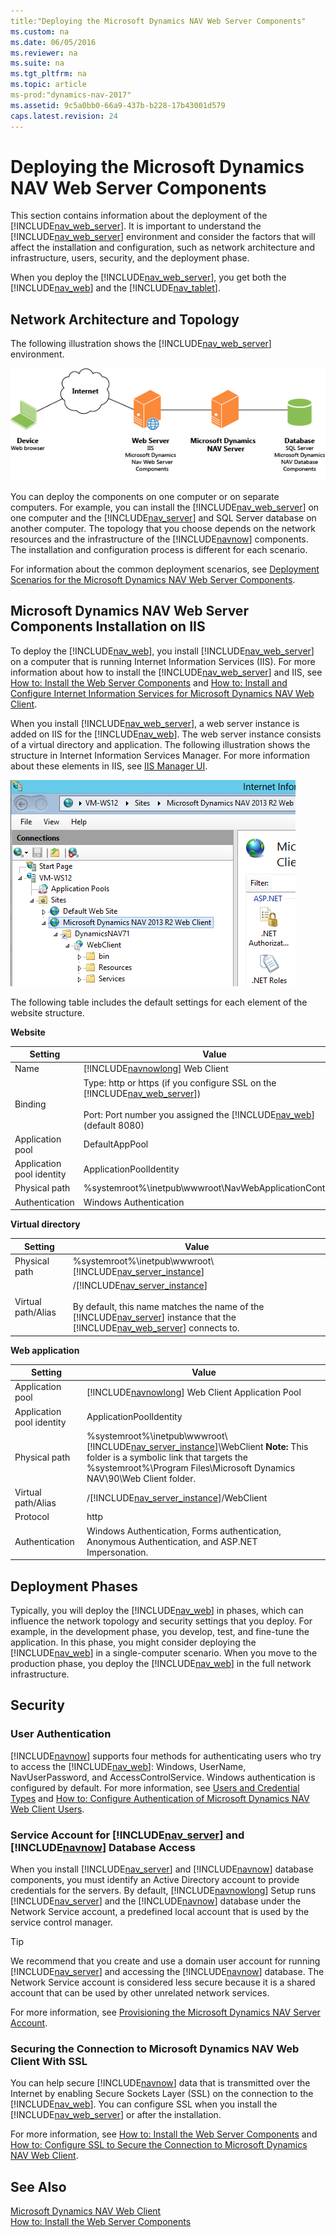 ```yaml
---
title:"Deploying the Microsoft Dynamics NAV Web Server Components"
ms.custom: na
ms.date: 06/05/2016
ms.reviewer: na
ms.suite: na
ms.tgt_pltfrm: na
ms.topic: article
ms-prod:"dynamics-nav-2017"
ms.assetid: 9c5a0bb0-66a9-437b-b228-17b43001d579
caps.latest.revision: 24
---
```

# Deploying the Microsoft Dynamics NAV Web Server Components
This section contains information about the deployment of the [!INCLUDE[nav_web_server](includes/nav_web_server_md.md)]. It is important to understand the [!INCLUDE[nav_web_server](includes/nav_web_server_md.md)] environment and consider the factors that will affect the installation and configuration, such as network architecture and infrastructure, users, security, and the deployment phase.  
  
 When you deploy the [!INCLUDE[nav_web_server](includes/nav_web_server_md.md)], you get both the [!INCLUDE[nav_web](includes/nav_web_md.md)] and the [!INCLUDE[nav_tablet](includes/nav_tablet_md.md)].  
  
## Network Architecture and Topology  
 The following illustration shows the [!INCLUDE[nav_web_server](includes/nav_web_server_md.md)] environment.  
  
 ![NAV Web Client network architecture](media/NAV_WebClient_Network_Architecture.png "NAV\_WebClient\_Network\_Architecture")  
  
 You can deploy the components on one computer or on separate computers. For example, you can install the [!INCLUDE[nav_web_server](includes/nav_web_server_md.md)] on one computer and the [!INCLUDE[nav_server](includes/nav_server_md.md)] and SQL Server database on another computer. The topology that you choose depends on the network resources and the infrastructure of the [!INCLUDE[navnow](includes/navnow_md.md)] components. The installation and configuration process is different for each scenario.  
  
 For information about the common deployment scenarios, see [Deployment Scenarios for the Microsoft Dynamics NAV Web Server Components](Deployment-Scenarios-for-the-Microsoft-Dynamics-NAV-Web-Server-Components.md).  
  
##  <a name="WebClientonIIS"></a> Microsoft Dynamics NAV Web Server Components Installation on IIS  
 To deploy the [!INCLUDE[nav_web](includes/nav_web_md.md)], you install [!INCLUDE[nav_web_server](includes/nav_web_server_md.md)] on a computer that is running Internet Information Services \(IIS\). For more information about how to install the [!INCLUDE[nav_web_server](includes/nav_web_server_md.md)] and IIS, see [How to: Install the Web Server Components](../Topic/How%20to:%20Install%20the%20Web%20Server%20Components.md) and [How to: Install and Configure Internet Information Services for Microsoft Dynamics NAV Web Client](../Topic/How%20to:%20Install%20and%20Configure%20Internet%20Information%20Services%20for%20Microsoft%20Dynamics%20NAV%20Web%20Client.md).  
  
 When you install [!INCLUDE[nav_web_server](includes/nav_web_server_md.md)], a web server instance is added on IIS for the [!INCLUDE[nav_web](includes/nav_web_md.md)]. The web server instance consists of a virtual directory and application. The following illustration shows the structure in Internet Information Services Manager. For more information about these elements in IIS, see [IIS Manager UI](http://go.microsoft.com/fwlink/?LinkID=614897).  
  
 ![The NAV Web client structure on IIS](media/NAVWebClientIIS.png "NAVWebClientIIS")  
  
 The following table includes the default settings for each element of the website structure.  
  
 **Website**  
  
|Setting|Value|  
|-------------|-----------|  
|Name|[!INCLUDE[navnowlong](includes/navnowlong_md.md)] Web Client|  
|Binding|Type: http or https \(if you configure SSL on the [!INCLUDE[nav_web_server](includes/nav_web_server_md.md)]\)<br /><br /> Port: Port number you assigned the [!INCLUDE[nav_web](includes/nav_web_md.md)] \(default 8080\)|  
|Application pool|DefaultAppPool|  
|Application pool identity|ApplicationPoolIdentity|  
|Physical path|%systemroot%\\inetpub\\wwwroot\\NavWebApplicationContainer|  
|Authentication|Windows Authentication|  
  
 **Virtual directory**  
  
|Setting|Value|  
|-------------|-----------|  
|Physical path|%systemroot%\\inetpub\\wwwroot\\[!INCLUDE[nav_server_instance](includes/nav_server_instance_md.md)]|  
|Virtual path\/Alias|\/[!INCLUDE[nav_server_instance](includes/nav_server_instance_md.md)]<br /><br /> By default, this name matches the name of the [!INCLUDE[nav_server](includes/nav_server_md.md)] instance that the [!INCLUDE[nav_web_server](includes/nav_web_server_md.md)] connects to.|  
  
 **Web application**  
  
|Setting|Value|  
|-------------|-----------|  
|Application pool|[!INCLUDE[navnowlong](includes/navnowlong_md.md)] Web Client Application Pool|  
|Application pool identity|ApplicationPoolIdentity|  
|Physical path|%systemroot%\\inetpub\\wwwroot\\[!INCLUDE[nav_server_instance](includes/nav_server_instance_md.md)]\\WebClient **Note:**  This folder is a symbolic link that targets the %systemroot%\\Program Files\\Microsoft Dynamics NAV\\90\\Web Client folder.|  
|Virtual path\/Alias|\/[!INCLUDE[nav_server_instance](includes/nav_server_instance_md.md)]\/WebClient|  
|Protocol|http|  
|Authentication|Windows Authentication, Forms authentication, Anonymous Authentication, and ASP.NET Impersonation.|  
  
## Deployment Phases  
 Typically, you will deploy the [!INCLUDE[nav_web](includes/nav_web_md.md)] in phases, which can influence the network topology and security settings that you deploy. For example, in the development phase, you develop, test, and fine\-tune the application. In this phase, you might consider deploying the [!INCLUDE[nav_web](includes/nav_web_md.md)] in a single\-computer scenario. When you move to the production phase, you deploy the [!INCLUDE[nav_web](includes/nav_web_md.md)] in the full network infrastructure.  
  
## Security  
  
### User Authentication  
 [!INCLUDE[navnow](includes/navnow_md.md)] supports four methods for authenticating users who try to access the [!INCLUDE[nav_web](includes/nav_web_md.md)]: Windows, UserName, NavUserPassword, and AccessControlService. Windows authentication is configured by default. For more information, see [Users and Credential Types](Users-and-Credential-Types.md) and [How to: Configure Authentication of Microsoft Dynamics NAV Web Client Users](../Topic/How%20to:%20Configure%20Authentication%20of%20Microsoft%20Dynamics%20NAV%20Web%20Client%20Users.md).  
  
### Service Account for [!INCLUDE[nav_server](includes/nav_server_md.md)] and [!INCLUDE[navnow](includes/navnow_md.md)] Database Access  
 When you install [!INCLUDE[nav_server](includes/nav_server_md.md)] and [!INCLUDE[navnow](includes/navnow_md.md)] database components, you must identify an Active Directory account to provide credentials for the servers. By default, [!INCLUDE[navnowlong](includes/navnowlong_md.md)] Setup runs [!INCLUDE[nav_server](includes/nav_server_md.md)] and the [!INCLUDE[navnow](includes/navnow_md.md)] database under the Network Service account, a predefined local account that is used by the service control manager.  
  
> [!TIP]  
>  We recommend that you create and use a domain user account for running [!INCLUDE[nav_server](includes/nav_server_md.md)] and accessing the [!INCLUDE[navnow](includes/navnow_md.md)] database. The Network Service account is considered less secure because it is a shared account that can be used by other unrelated network services.  
  
 For more information, see [Provisioning the Microsoft Dynamics NAV Server Account](Provisioning-the-Microsoft-Dynamics-NAV-Server-Account.md).  
  
### Securing the Connection to Microsoft Dynamics NAV Web Client With SSL  
 You can help secure [!INCLUDE[navnow](includes/navnow_md.md)] data that is transmitted over the Internet by enabling Secure Sockets Layer \(SSL\) on the connection to the [!INCLUDE[nav_web](includes/nav_web_md.md)]. You can configure SSL when you install the [!INCLUDE[nav_web_server](includes/nav_web_server_md.md)] or after the installation.  
  
 For more information, see [How to: Install the Web Server Components](../Topic/How%20to:%20Install%20the%20Web%20Server%20Components.md) and [How to: Configure SSL to Secure the Connection to Microsoft Dynamics NAV Web Client](../Topic/How%20to:%20Configure%20SSL%20to%20Secure%20the%20Connection%20to%20Microsoft%20Dynamics%20NAV%20Web%20Client.md).  
  
## See Also  
 [Microsoft Dynamics NAV Web Client](Microsoft-Dynamics-NAV-Web-Client.md)   
 [How to: Install the Web Server Components](../Topic/How%20to:%20Install%20the%20Web%20Server%20Components.md)